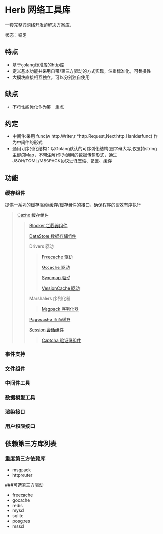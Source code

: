 # Herb 网络工具库
一套完整的网络开发的解决方案库。

状态：稳定

## 特点
* 基于golang标准库的http库
* 定义基本功能并采用自带/第三方驱动的方式实现，注重标准化，可替换性
* 大模块直接相互独立。可以分别独自使用

## 缺点
* 不将性能优化作为第一重点

## 约定
* 中间件:采用 func(w http.Writer,r *http.Request,Next http.Hanlderfunc) 作为中间件的形式
* 通用可序列化结构：以Golang默认的可序列化结构(首字母大写,仅支持string主键的Map，不带注解)作为通用的数据传输形式，通过JSON/TOML/MSGPACK协议进行压缩、配置、缓存


## 功能

###  缓存组件
提供一系列的缓存驱动/缓存/缓存组件的接口，确保程序的高效有序执行
>  [Cache 缓存组件](cache/readme.md)
>  > [Blocker 拦截器组件](cache/blocker/readme.md)
> >
>  > [DataStore 数据存储组件](cache/datastore/readme.md)
> >
> >Drivers 驱动
>  >
> > >  [Freecache 驱动](cache/drivers/freecache/readme.md)
> > > 
> > > [Gocache 驱动](cache/drivers/gocache/readme.md)
> > >
> > >[Syncmap 驱动](cache/drivers/syncmapcache/readme.md)
> > >
> > > [VersionCache 驱动](cache/drivers/versioncache/readme.md)
> >
> >Marshalers 序列化器
> > > [Msgpack 序列化器](cache/marshalers/msgpackmarshaler/readme.md)
> >
> > [Pagecache 页面缓存](cache/pagecache/readme.md)
> >
> > [Session 会话组件](cache/session/readme.md)
> >
> >> [Captcha 验证码组件](cache/session/captcha/readme.md)
### 事件支持
### 文件组件
### 中间件工具
### 数据模型工具
### 渲染接口
### 用户权限接口

## 依赖第三方库列表

### 重度第三方依赖库

* msgpack
* httprouter

###可选第三方驱动
* freecache
* gocache
* redis
* mysql
* sqlite
* posgtres
* mssql